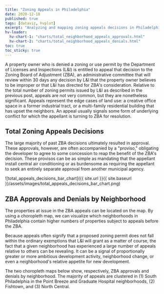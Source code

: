 ```yaml
---
title: "Zoning Appeals in Philadelphia"
date: 2020-12-18
published: true
tags: [dataviz, hvplot]
excerpt: "Analyzing and mapping zoning appeals decisions in Philadelphia."
hv-loader:
  hv-chart-1: "charts/total_neighborhood_appeals_approvals.html"
  hv-chart-2: "charts/total_neighborhood_appeals_denials.html"
toc: true
toc_sticky: true
---
```


A property owner who is denied a zoning or use permit by the Department of Licenses and Inspections (L&I) is entitled to appeal that decision to the Zoning Board of Adjustment (ZBA), an administrative committee that will review within 30 days any decision by L&I that the property owner believes to be improper or that L&I has directed for ZBA's consideration. Relative to the total number of zoning permits issued by L&I as described in the previous post, appeals are not very common, but they are nonetheless significant. Appeals represent the edge cases of land use: a creative office space in a former industrial tract, or a multi-family residential building that has upset the neighbors. An appeal usually signals some form of underlying conflict for which the appellant is turning to ZBA for resolution.

## Total Zoning Appeals Decisions

The large majority of past ZBA decisions ultimately resulted in approval. These approvals, however, are often accompanied by a "proviso," obligating the developer to agree to some concession to reap the benefit of the ZBA's decision. These provisos can be as simple as mandating that the appellant install central air conditioning or as burdensome as requiring the appellant to seek an entirely separate approval from another municipal agency.

![total_appeals_decisions_bar_chart]({{ site.url }}{{ site.baseurl }}/assets/images/total_appeals_decisions_bar_chart.png)

## ZBA Approvals and Denials by Neighborhood

The properties at issue in the ZBA appeals can be located on the map. By using a choropleth map, we can visualize which neighborhoods in Philadelphia contain higher numbers of properties subject to appeals before the ZBA. 

Because appeals often signify that a proposed zoning permit does not fall within the ordinary exemptions that L&I will grant as a matter of course, the fact that a given neighborhood has experienced a large number of appeals relative to others can be revealing. It can be a signal of proportionally greater or more ambitious development activity, neighborhood change, or even a neighborhood's relative appetite for new development.

The two choropleth maps below show, respectively, ZBA approvals and denials by neighborhood. The majority of appeals are clustered in (1) South Philadelphia in the Point Breeze and Graduate Hospital neighborhoods, (2) Fishtown, and (3) North Central.

<div id="hv-chart-1"></div>

<div id="hv-chart-2"></div>
